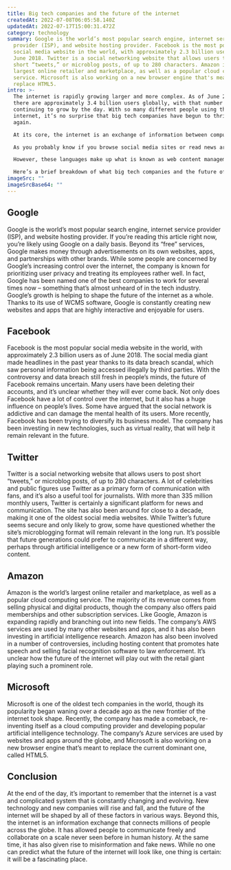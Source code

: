 ```yaml
---
title: Big tech companies and the future of the internet
createdAt: 2022-07-08T06:05:58.140Z
updatedAt: 2022-07-17T15:00:31.472Z
category: technology
summary: Google is the world’s most popular search engine, internet service
  provider (ISP), and website hosting provider. Facebook is the most popular
  social media website in the world, with approximately 2.3 billion users as of
  June 2018. Twitter is a social networking website that allows users to post
  short “tweets,” or microblog posts, of up to 280 characters. Amazon is the
  largest online retailer and marketplace, as well as a popular cloud computing
  service. Microsoft is also working on a new browser engine that's meant to
  replace HTML5.
intro: >-
  The internet is rapidly growing larger and more complex. As of June 2018,
  there are approximately 3.4 billion users globally, with that number
  continuing to grow by the day. With so many different people using the
  internet, it’s no surprise that big tech companies have begun to thrive once
  again.

  At its core, the internet is an exchange of information between computers. In practice, this means a website like Google can store all of its user-friendly information online and anyone who wants to access it simply needs to type in a URL or visit a site directly. However, as more people use the internet and begin interacting with various programs and applications on websites, things become slightly more complicated. 

  As you probably know if you browse social media sites or read news articles online frequently, there are now several different “languages” being used on websites to make them more interactive. These programming languages are known as HTML5, CSS3, JS/JavaScript, and JSON – all acronyms that stand for something but might not mean much to most users at first glance. 

  However, these languages make up what is known as web content management systems (WCMS). A WCMS is essentially software that allows developers to create websites of any kind without having to code each page from scratch every time they want to launch a new one.

  Here’s a brief breakdown of what big tech companies and the future of the internet look like today:
imageSrc: ""
imageSrcBase64: ""
---
```


## Google

Google is the world’s most popular search engine, internet service provider (ISP), and website hosting provider. If you’re reading this article right now, you’re likely using Google on a daily basis. Beyond its “free” services, Google makes money through advertisements on its own websites, apps, and partnerships with other brands.
While some people are concerned by Google’s increasing control over the internet, the company is known for prioritizing user privacy and treating its employees rather well. In fact, Google has been named one of the best companies to work for several times now – something that’s almost unheard of in the tech industry.
Google’s growth is helping to shape the future of the internet as a whole. Thanks to its use of WCMS software, Google is constantly creating new websites and apps that are highly interactive and enjoyable for users.
## Facebook

Facebook is the most popular social media website in the world, with approximately 2.3 billion users as of June 2018. The social media giant made headlines in the past year thanks to its data breach scandal, which saw personal information being accessed illegally by third parties.
With the controversy and data breach still fresh in people’s minds, the future of Facebook remains uncertain. Many users have been deleting their accounts, and it’s unclear whether they will ever come back.
Not only does Facebook have a lot of control over the internet, but it also has a huge influence on people’s lives. Some have argued that the social network is addictive and can damage the mental health of its users.
More recently, Facebook has been trying to diversify its business model. The company has been investing in new technologies, such as virtual reality, that will help it remain relevant in the future.
## Twitter

Twitter is a social networking website that allows users to post short “tweets,” or microblog posts, of up to 280 characters. A lot of celebrities and public figures use Twitter as a primary form of communication with fans, and it’s also a useful tool for journalists.
With more than 335 million monthly users, Twitter is certainly a significant platform for news and communication. The site has also been around for close to a decade, making it one of the oldest social media websites.
While Twitter’s future seems secure and only likely to grow, some have questioned whether the site’s microblogging format will remain relevant in the long run. It’s possible that future generations could prefer to communicate in a different way, perhaps through artificial intelligence or a new form of short-form video content.
## Amazon

Amazon is the world’s largest online retailer and marketplace, as well as a popular cloud computing service. The majority of its revenue comes from selling physical and digital products, though the company also offers paid memberships and other subscription services.
Like Google, Amazon is expanding rapidly and branching out into new fields. The company’s AWS services are used by many other websites and apps, and it has also been investing in artificial intelligence research.
Amazon has also been involved in a number of controversies, including hosting content that promotes hate speech and selling facial recognition software to law enforcement. It’s unclear how the future of the internet will play out with the retail giant playing such a prominent role.
## Microsoft

Microsoft is one of the oldest tech companies in the world, though its popularity began waning over a decade ago as the new frontier of the internet took shape. Recently, the company has made a comeback, re-inventing itself as a cloud computing provider and developing popular artificial intelligence technology.
The company’s Azure services are used by websites and apps around the globe, and Microsoft is also working on a new browser engine that’s meant to replace the current dominant one, called HTML5.

## Conclusion

At the end of the day, it’s important to remember that the internet is a vast and complicated system that is constantly changing and evolving. New technology and new companies will rise and fall, and the future of the internet will be shaped by all of these factors in various ways.
Beyond this, the internet is an information exchange that connects millions of people across the globe. It has allowed people to communicate freely and collaborate on a scale never seen before in human history.
At the same time, it has also given rise to misinformation and fake news. While no one can predict what the future of the internet will look like, one thing is certain: it will be a fascinating place.
